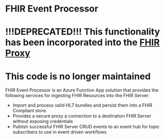 # FHIR Event Processor
# !!!DEPRECATED!!! This functionality has been incorporated into the [FHIR Proxy](https://github.com/microsoft/fhir-proxy)
# This code is no longer maintained
FHIR Event Processor is an Azure Function App solution that provides the following services for ingesting FHIR Resources into the FHIR Server:
 + Import and process valid HL7 bundles and persist them into a FHIR Compliant store.
 + Provides a secure proxy a connection to a destination FHIR Server without exposing credentials
 + Publish successful FHIR Server CRUD events to an event hub for topic subscribers to use in event driven workflows

